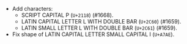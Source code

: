 * Add characters:
  - SCRIPT CAPITAL P (`U+2118`) (#1668).
  - LATIN CAPITAL LETTER L WITH DOUBLE BAR (`U+2C60`) (#1659).
  - LATIN SMALL LETTER L WITH DOUBLE BAR (`U+2C61`) (#1659).
* Fix shape of LATIN CAPITAL LETTER SMALL CAPITAL I (`U+A7AE`).
